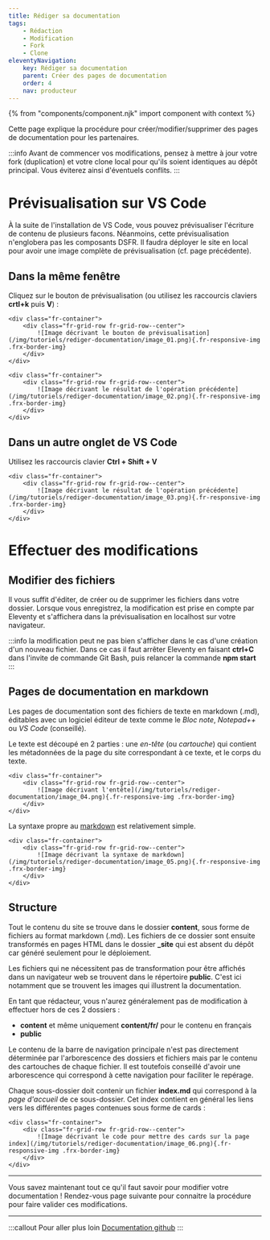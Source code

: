 ```yaml
---
title: Rédiger sa documentation
tags:
    - Rédaction
    - Modification
    - Fork
    - Clone
eleventyNavigation:
    key: Rédiger sa documentation
    parent: Créer des pages de documentation
    order: 4
    nav: producteur
---
```


{% from "components/component.njk" import component with context %}

Cette page explique la procédure pour créer/modifier/supprimer des pages de documentation pour les partenaires.

:::info
Avant de commencer vos modifications, pensez à mettre à jour votre fork (duplication) et votre clone local pour qu'ils soient identiques au dépôt principal. Vous éviterez ainsi d'éventuels conflits.
:::

# Prévisualisation sur VS Code

À la suite de l'installation de VS Code, vous pouvez prévisualiser l'écriture de contenu de plusieurs facons. Néanmoins, cette prévisualisation n'englobera pas les composants DSFR. Il faudra déployer le site en local pour avoir une image complète de prévisualisation (cf. page précédente).

## Dans la même fenêtre

Cliquez sur le bouton de prévisualisation (ou utilisez les raccourcis claviers **crtl+k** puis **V**) :

    <div class="fr-container">
        <div class="fr-grid-row fr-grid-row--center">
            ![Image décrivant le bouton de prévisualisation](/img/tutoriels/rediger-documentation/image_01.png){.fr-responsive-img .frx-border-img}
        </div>
    </div>

    <div class="fr-container">
        <div class="fr-grid-row fr-grid-row--center">
            ![Image décrivant le résultat de l'opération précédente](/img/tutoriels/rediger-documentation/image_02.png){.fr-responsive-img .frx-border-img}
        </div>
    </div>

## Dans un autre onglet de VS Code

Utilisez les raccourcis clavier **Ctrl + Shift + V**

    <div class="fr-container">
        <div class="fr-grid-row fr-grid-row--center">
            ![Image décrivant le résultat de l'opération précédente](/img/tutoriels/rediger-documentation/image_03.png){.fr-responsive-img .frx-border-img}
        </div>
    </div>

# Effectuer des modifications

## Modifier des fichiers

Il vous suffit d'éditer, de créer ou de supprimer les fichiers dans votre dossier. Lorsque vous enregistrez, la modification est prise en compte par Eleventy et s'affichera dans la prévisualisation en localhost sur votre navigateur.

:::info
la modification peut ne pas bien s'afficher dans le cas d'une création d'un nouveau fichier. Dans ce cas il faut arrêter Eleventy en faisant **ctrl+C** dans l'invite de commande Git Bash, puis relancer la commande **npm start**
:::

## Pages de documentation en markdown

Les pages de documentation sont des fichiers de texte en markdown (.md), éditables avec un logiciel éditeur de texte comme le _Bloc note_, _Notepad++_ ou _VS Code_ (conseillé).

Le texte est découpé en 2 parties : une _en-tête_ (ou _cartouche_) qui contient les métadonnées de la page du site correspondant à ce texte, et le corps du texte.

    <div class="fr-container">
        <div class="fr-grid-row fr-grid-row--center">
            ![Image décrivant l'entête](/img/tutoriels/rediger-documentation/image_04.png){.fr-responsive-img .frx-border-img}
        </div>
    </div>

La syntaxe propre au [markdown](https://fr.wikipedia.org/wiki/Markdown) est relativement simple.

    <div class="fr-container">
        <div class="fr-grid-row fr-grid-row--center">
            ![Image décrivant la syntaxe de markdown](/img/tutoriels/rediger-documentation/image_05.png){.fr-responsive-img .frx-border-img}
        </div>
    </div>

## Structure

Tout le contenu du site se trouve dans le dossier **content**, sous forme de fichiers au format markdown (.md). Les fichiers de ce dossier sont ensuite transformés en pages HTML dans le dossier **\_site** qui est absent du dépôt car généré seulement pour le déploiement.

Les fichiers qui ne nécessitent pas de transformation pour être affichés dans un navigateur web se trouvent dans le répertoire **public**. C'est ici notamment que se trouvent les images qui illustrent la documentation.

En tant que rédacteur, vous n'aurez généralement pas de modification à effectuer hors de ces 2 dossiers :

- **content** et même uniquement **content/fr/** pour le contenu en français
- **public**

Le contenu de la barre de navigation principale n'est pas directement déterminée par l'arborescence des dossiers et fichiers mais par le contenu des cartouches de chaque fichier.
Il est toutefois conseillé d'avoir une arborescence qui correspond à cette navigation pour faciliter le repérage.

Chaque sous-dossier doit contenir un fichier **index.md** qui correspond à la _page d'accueil_ de ce sous-dossier. Cet index contient en général les liens vers les différentes pages contenues sous forme de cards :

    <div class="fr-container">
        <div class="fr-grid-row fr-grid-row--center">
            ![Image décrivant le code pour mettre des cards sur la page index](/img/tutoriels/rediger-documentation/image_06.png){.fr-responsive-img .frx-border-img}
        </div>
    </div>

---

Vous savez maintenant tout ce qu'il faut savoir pour modifier votre documentation ! Rendez-vous page suivante pour connaitre la procédure pour faire valider ces modifications.

---

:::callout Pour aller plus loin
[Documentation github](https://codegouvfr.github.io/eleventy-dsfr/fr/blog/navigation/)
:::

